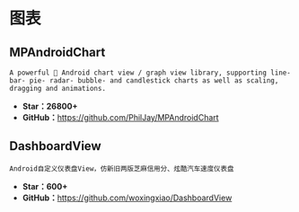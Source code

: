 <!--
 * @Description: 
 * @Author: twp
 * @LastEditors: twp
 * @Date: 2019-04-30 11:19:10
 * @LastEditTime: 2019-05-31 16:41:47
 -->

# 图表

## MPAndroidChart

    A powerful 🚀 Android chart view / graph view library, supporting line- bar- pie- radar- bubble- and candlestick charts as well as scaling, dragging and animations.

* **Star：26800+**
* **GitHub：**<https://github.com/PhilJay/MPAndroidChart>

## DashboardView

    Android自定义仪表盘View，仿新旧两版芝麻信用分、炫酷汽车速度仪表盘

* **Star：600+**
* **GitHub：**<https://github.com/woxingxiao/DashboardView>